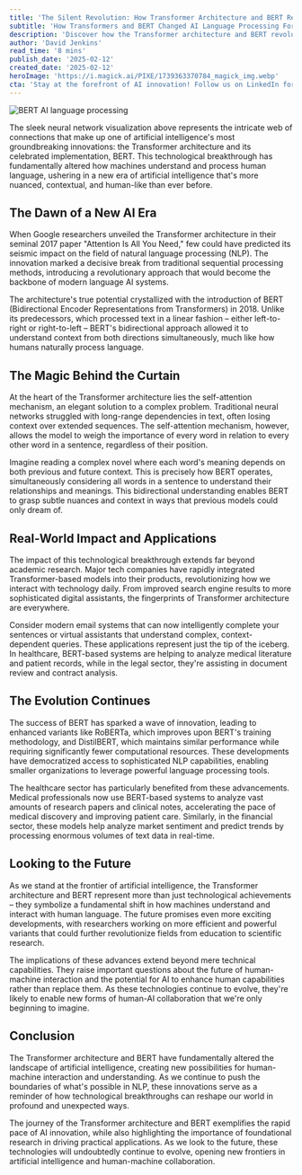 ```yaml
---
title: 'The Silent Revolution: How Transformer Architecture and BERT Reshaped AI Language Understanding'
subtitle: 'How Transformers and BERT Changed AI Language Processing Forever'
description: 'Discover how the Transformer architecture and BERT revolutionized AI language processing, enabling machines to understand context and nuance in ways previously impossible. From healthcare to finance, explore the real-world applications and future implications of this groundbreaking technology.'
author: 'David Jenkins'
read_time: '8 mins'
publish_date: '2025-02-12'
created_date: '2025-02-12'
heroImage: 'https://i.magick.ai/PIXE/1739363370784_magick_img.webp'
cta: 'Stay at the forefront of AI innovation! Follow us on LinkedIn for the latest insights on transformative technologies like BERT and their impact on various industries.'
---
```


![BERT AI language processing](https://i.magick.ai/PIXE/1739363370787_magick_img.webp)

The sleek neural network visualization above represents the intricate web of connections that make up one of artificial intelligence's most groundbreaking innovations: the Transformer architecture and its celebrated implementation, BERT. This technological breakthrough has fundamentally altered how machines understand and process human language, ushering in a new era of artificial intelligence that's more nuanced, contextual, and human-like than ever before.

## The Dawn of a New AI Era

When Google researchers unveiled the Transformer architecture in their seminal 2017 paper "Attention Is All You Need," few could have predicted its seismic impact on the field of natural language processing (NLP). The innovation marked a decisive break from traditional sequential processing methods, introducing a revolutionary approach that would become the backbone of modern language AI systems.

The architecture's true potential crystallized with the introduction of BERT (Bidirectional Encoder Representations from Transformers) in 2018. Unlike its predecessors, which processed text in a linear fashion – either left-to-right or right-to-left – BERT's bidirectional approach allowed it to understand context from both directions simultaneously, much like how humans naturally process language.

## The Magic Behind the Curtain

At the heart of the Transformer architecture lies the self-attention mechanism, an elegant solution to a complex problem. Traditional neural networks struggled with long-range dependencies in text, often losing context over extended sequences. The self-attention mechanism, however, allows the model to weigh the importance of every word in relation to every other word in a sentence, regardless of their position.

Imagine reading a complex novel where each word's meaning depends on both previous and future context. This is precisely how BERT operates, simultaneously considering all words in a sentence to understand their relationships and meanings. This bidirectional understanding enables BERT to grasp subtle nuances and context in ways that previous models could only dream of.

## Real-World Impact and Applications

The impact of this technological breakthrough extends far beyond academic research. Major tech companies have rapidly integrated Transformer-based models into their products, revolutionizing how we interact with technology daily. From improved search engine results to more sophisticated digital assistants, the fingerprints of Transformer architecture are everywhere.

Consider modern email systems that can now intelligently complete your sentences or virtual assistants that understand complex, context-dependent queries. These applications represent just the tip of the iceberg. In healthcare, BERT-based systems are helping to analyze medical literature and patient records, while in the legal sector, they're assisting in document review and contract analysis.

## The Evolution Continues

The success of BERT has sparked a wave of innovation, leading to enhanced variants like RoBERTa, which improves upon BERT's training methodology, and DistilBERT, which maintains similar performance while requiring significantly fewer computational resources. These developments have democratized access to sophisticated NLP capabilities, enabling smaller organizations to leverage powerful language processing tools.

The healthcare sector has particularly benefited from these advancements. Medical professionals now use BERT-based systems to analyze vast amounts of research papers and clinical notes, accelerating the pace of medical discovery and improving patient care. Similarly, in the financial sector, these models help analyze market sentiment and predict trends by processing enormous volumes of text data in real-time.

## Looking to the Future

As we stand at the frontier of artificial intelligence, the Transformer architecture and BERT represent more than just technological achievements – they symbolize a fundamental shift in how machines understand and interact with human language. The future promises even more exciting developments, with researchers working on more efficient and powerful variants that could further revolutionize fields from education to scientific research.

The implications of these advances extend beyond mere technical capabilities. They raise important questions about the future of human-machine interaction and the potential for AI to enhance human capabilities rather than replace them. As these technologies continue to evolve, they're likely to enable new forms of human-AI collaboration that we're only beginning to imagine.

## Conclusion

The Transformer architecture and BERT have fundamentally altered the landscape of artificial intelligence, creating new possibilities for human-machine interaction and understanding. As we continue to push the boundaries of what's possible in NLP, these innovations serve as a reminder of how technological breakthroughs can reshape our world in profound and unexpected ways.

The journey of the Transformer architecture and BERT exemplifies the rapid pace of AI innovation, while also highlighting the importance of foundational research in driving practical applications. As we look to the future, these technologies will undoubtedly continue to evolve, opening new frontiers in artificial intelligence and human-machine collaboration.